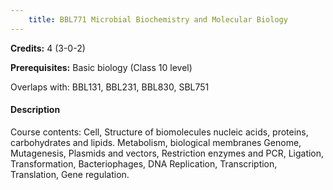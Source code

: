 ```yaml
---
    title: BBL771 Microbial Biochemistry and Molecular Biology
---
```

**Credits:** 4 (3-0-2)



**Prerequisites:** Basic biology (Class 10 level)

Overlaps with: BBL131, BBL231, BBL830, SBL751

#### Description 
Course contents: Cell, Structure of biomolecules nucleic acids, proteins, carbohydrates and lipids. Metabolism, biological membranes Genome, Mutagenesis, Plasmids and vectors, Restriction enzymes and PCR, Ligation, Transformation, Bacteriophages, DNA Replication, Transcription, Translation, Gene regulation.